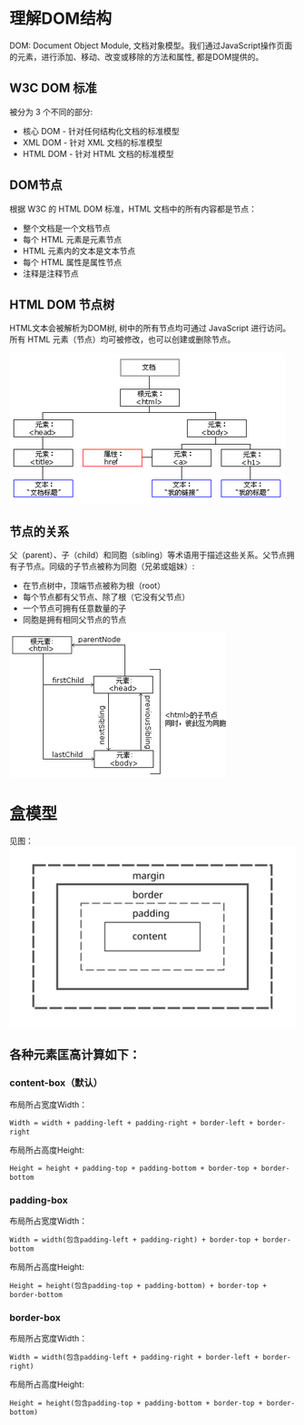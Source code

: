 [^_^]:
    参考资料
[^_^]: 
    https://leohxj.gitbooks.io/front-end-database/html-and-css-basic/learn-dom-tree.html    

# 理解DOM结构
DOM: Document Object Module, 文档对象模型。我们通过JavaScript操作页面的元素，进行添加、移动、改变或移除的方法和属性, 都是DOM提供的。

## W3C DOM 标准
被分为 3 个不同的部分:
- 核心 DOM - 针对任何结构化文档的标准模型
- XML DOM - 针对 XML 文档的标准模型
- HTML DOM - 针对 HTML 文档的标准模型

## DOM节点
根据 W3C 的 HTML DOM 标准，HTML 文档中的所有内容都是节点：
- 整个文档是一个文档节点
- 每个 HTML 元素是元素节点
- HTML 元素内的文本是文本节点
- 每个 HTML 属性是属性节点
- 注释是注释节点

## HTML DOM 节点树
HTML文本会被解析为DOM树, 树中的所有节点均可通过 JavaScript 进行访问。所有 HTML 元素（节点）均可被修改，也可以创建或删除节点。

![htmltree](./images/ct_htmltree.gif)

## 节点的关系
父（parent）、子（child）和同胞（sibling）等术语用于描述这些关系。父节点拥有子节点。同级的子节点被称为同胞（兄弟或姐妹）:
- 在节点树中，顶端节点被称为根（root）
- 每个节点都有父节点、除了根（它没有父节点）
- 一个节点可拥有任意数量的子
- 同胞是拥有相同父节点的节点

![dom_navigate](./images/dom_navigate.gif)

# 盒模型
见图： 
![box-model](./images/box-model.svg)

## 各种元素匡高计算如下：
### content-box（默认）
布局所占宽度Width：
```
Width = width + padding-left + padding-right + border-left + border-right
```

布局所占高度Height:
```
Height = height + padding-top + padding-bottom + border-top + border-bottom
```

### padding-box
布局所占宽度Width：
```
Width = width(包含padding-left + padding-right) + border-top + border-bottom
```

布局所占高度Height:
```
Height = height(包含padding-top + padding-bottom) + border-top + border-bottom
```

### border-box
布局所占宽度Width：
```
Width = width(包含padding-left + padding-right + border-left + border-right)
```

布局所占高度Height:
```
Height = height(包含padding-top + padding-bottom + border-top + border-bottom)
```